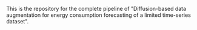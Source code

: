 This is the repository for the complete pipeline of "Diffusion-based data augmentation for energy consumption forecasting of a limited time-series dataset".
